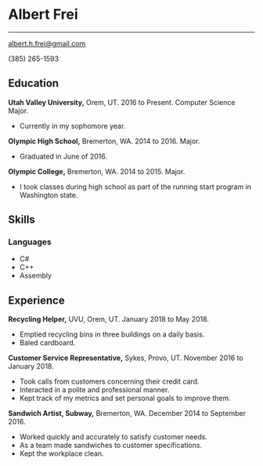 # Albert Frei
***
albert.h.frei@gmail.com

(385) 265-1593

## Education
**Utah Valley University,**  Orem, UT. 2016 to Present. Computer Science Major.
* Currently in my sophomore year.

**Olympic High School,** Bremerton, WA. 2014 to 2016. Major.
* Graduated in June of 2016.

**Olympic College,** Bremerton, WA. 2014 to 2015. Major.
* I took classes during high school as part of the running start program in Washington state.

## Skills
### Languages
* C#
* C++
* Assembly

## Experience
**Recycling Helper,** UVU, Orem, UT. January 2018 to May 2018.
* Emptied recycling bins in three buildings on a daily basis.
* Baled cardboard.

**Customer Service Representative,** Sykes, Provo, UT. November 2016 to January 2018. 
* Took calls from customers concerning their credit card.
* Interacted in a polite and professional manner.
* Kept track of my metrics and set personal goals to improve them.

**Sandwich Artist, Subway,** Bremerton, WA. December 2014 to September 2016. 
* Worked quickly and accurately to satisfy customer needs.
* As a team made sandwiches to customer specifications.
* Kept the workplace clean.
